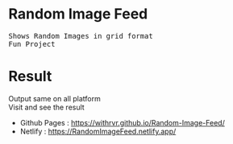 # Random Image Feed

<pre>
Shows Random Images in grid format
Fun Project
</pre>

# Result

Output same on all platform <br>
Visit and see the result

-   Github Pages : https://withrvr.github.io/Random-Image-Feed/
-   Netlify : https://RandomImageFeed.netlify.app/
